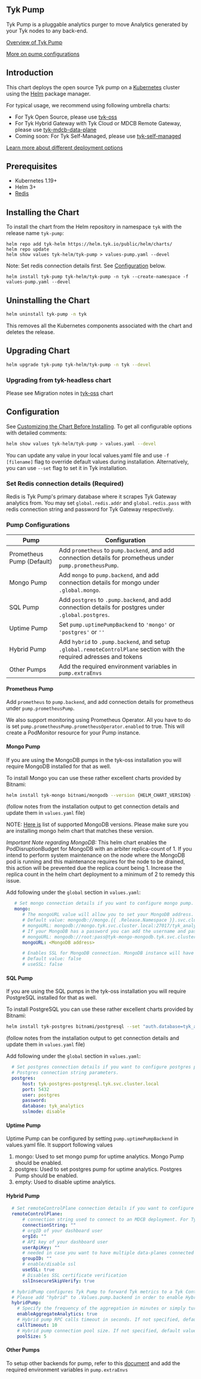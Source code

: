 ## Tyk Pump
Tyk Pump is a pluggable analytics purger to move Analytics generated by your Tyk nodes to any back-end.

[Overview of Tyk Pump](https://tyk.io/docs/tyk-pump/)

[More on pump configurations](https://github.com/TykTechnologies/tyk-pump/blob/master/README.md#pumps--back-ends-supported)

## Introduction
This chart deploys the open source Tyk pump on a [Kubernetes](https://kubernetes.io/) cluster using the [Helm](https://helm.sh/) package manager.

For typical usage, we recommend using following umbrella charts:
* For Tyk Open Source, please use [tyk-oss](https://github.com/TykTechnologies/tyk-charts/tree/main/tyk-oss)
* For Tyk Hybrid Gateway with Tyk Cloud or MDCB Remote Gateway, please use [tyk-mdcb-data-plane](https://github.com/TykTechnologies/tyk-charts/tree/main/tyk-mdcb-data-plane)
* Coming soon: For Tyk Self-Managed, please use [tyk-self-managed](https://github.com/TykTechnologies/tyk-charts/tree/main/)

[Learn more about different deployment options](https://tyk.io/docs/apim/)

## Prerequisites
* Kubernetes 1.19+
* Helm 3+
* [Redis](https://tyk.io/docs/planning-for-production/redis/)

## Installing the Chart
To install the chart from the Helm repository in namespace `tyk` with the release name `tyk-pump`:

    helm repo add tyk-helm https://helm.tyk.io/public/helm/charts/
    helm repo update
    helm show values tyk-helm/tyk-pump > values-pump.yaml --devel

Note: Set redis connection details first. See [Configuration](#configuration) below.

    helm install tyk-pump tyk-helm/tyk-pump -n tyk --create-namespace -f values-pump.yaml --devel

## Uninstalling the Chart

```bash
helm uninstall tyk-pump -n tyk
```
This removes all the Kubernetes components associated with the chart and deletes the release.

## Upgrading Chart

```bash
helm upgrade tyk-pump tyk-helm/tyk-pump -n tyk --devel
```

### Upgrading from tyk-headless chart
Please see Migration notes in [tyk-oss](https://github.com/TykTechnologies/tyk-charts/tree/main/tyk-oss) chart

## Configuration
See [Customizing the Chart Before Installing](https://helm.sh/docs/intro/using_helm/#customizing-the-chart-before-installing). To get all configurable options with detailed comments:

```bash
helm show values tyk-helm/tyk-pump > values.yaml --devel
```
You can update any value in your local values.yaml file and use `-f [filename]` flag to override default values during installation. Alternatively, you can use `--set` flag to set it in Tyk installation.

### Set Redis connection details (Required)
Redis is Tyk Pump's primary database where it scrapes Tyk Gateway analytics from. 
You may set `global.redis.addr` and `global.redis.pass` with redis connection string and password for Tyk Gateway respectively.

### Pump Configurations

| Pump                      | Configuration                                                                                              |
|---------------------------|------------------------------------------------------------------------------------------------------------| 
| Prometheus Pump (Default) | Add `prometheus` to `pump.backend`, and add connection details for prometheus under `pump.prometheusPump`. |
| Mongo Pump                | Add `mongo` to `pump.backend`, and add connection details for mongo under `.global.mongo`.                 |
| SQL Pump                  | Add `postgres` to `.pump.backend`, and add connection details for postgres under `.global.postgres`.       |
| Uptime Pump               | Set `pump.uptimePumpBackend` to `'mongo'` or `'postgres'` or `''`                                          |
| Hybrid Pump               | Add `hybrid` to `.pump.backend`, and setup `.global.remoteControlPlane` section with the required adresses and tokens           |
| Other Pumps               | Add the required environment variables in `pump.extraEnvs`                                                 |

#### Prometheus Pump
Add `prometheus` to `pump.backend`, and add connection details for prometheus under `pump.prometheusPump`. 

We also support monitoring using Prometheus Operator. All you have to do is set `pump.prometheusPump.prometheusOperator.enabled` to true.
This will create a PodMonitor resource for your Pump instance.

#### Mongo Pump
If you are using the MongoDB pumps in the tyk-oss installation you will require MongoDB installed for that as well.

To install Mongo you can use these rather excellent charts provided by Bitnami:

```bash
helm install tyk-mongo bitnami/mongodb --version {HELM_CHART_VERSION} --set "replicaSet.enabled=true" -n tyk
```

(follow notes from the installation output to get connection details and update them in `values.yaml` file)

NOTE: [Here is](https://tyk.io/docs/planning-for-production/database-settings/) list of supported MongoDB versions. Please make sure you are installing mongo helm chart that matches these version.

*Important Note regarding MongoDB:* This helm chart enables the PodDisruptionBudget for MongoDB with an arbiter replica-count of 1. If you intend to perform system maintenance on the node where the MongoDB pod is running and this maintenance requires for the node to be drained, this action will be prevented due the replica count being 1. Increase the replica count in the helm chart deployment to a minimum of 2 to remedy this issue.


Add following under the `global` section in `values.yaml`:

```yaml
   # Set mongo connection details if you want to configure mongo pump.     
   mongo:
      # The mongoURL value will allow you to set your MongoDB address.
      # Default value: mongodb://mongo.{{ .Release.Namespace }}.svc.cluster.local:27017/tyk_analytics
      # mongoURL: mongodb://mongo.tyk.svc.cluster.local:27017/tyk_analytics
      # If your MongoDB has a password you can add the username and password to the url
      # mongoURL: mongodb://root:pass@tyk-mongo-mongodb.tyk.svc.cluster.local:27017/tyk_analytics?authSource=admin
      mongoURL: <MongoDB address>

      # Enables SSL for MongoDB connection. MongoDB instance will have to support that.
      # Default value: false
      # useSSL: false
```

#### SQL Pump
If you are using the SQL pumps in the tyk-oss installation you will require PostgreSQL installed for that as well.

To install PostgreSQL you can use these rather excellent charts provided by Bitnami:

```bash
helm install tyk-postgres bitnami/postgresql --set "auth.database=tyk_analytics" -n tyk
```

(follow notes from the installation output to get connection details and update them in `values.yaml` file)

Add following under the `global` section in `values.yaml`:

```yaml
  # Set postgres connection details if you want to configure postgres pump.
  # Postgres connection string parameters.
  postgres:
      host: tyk-postgres-postgresql.tyk.svc.cluster.local
      port: 5432
      user: postgres
      password:
      database: tyk_analytics
      sslmode: disable
```

#### Uptime Pump
Uptime Pump can be configured by setting `pump.uptimePumpBackend` in values.yaml file. It support following values
1. mongo: Used to set mongo pump for uptime analytics. Mongo Pump should be enabled.
2. postgres: Used to set postgres pump for uptime analytics. Postgres Pump should be enabled.
3. empty: Used to disable uptime analytics.

#### Hybrid Pump

```yaml
  # Set remoteControlPlane connection details if you want to configure hybrid pump.
  remoteControlPlane:
      # connection string used to connect to an MDCB deployment. For Tyk Cloud users, you can get it from Tyk Cloud Console and retrieve the MDCB connection string.
      connectionString: ""
      # orgID of your dashboard user
      orgId: ""
      # API key of your dashboard user
      userApiKey: ""
      # needed in case you want to have multiple data-planes connected to the same redis instance
      groupID: ""
      # enable/disable ssl
      useSSL: true
      # Disables SSL certificate verification
      sslInsecureSkipVerify: true
```

```yaml
  # hybridPump configures Tyk Pump to forward Tyk metrics to a Tyk Control Plane.
  # Please add "hybrid" to .Values.pump.backend in order to enable Hybrid Pump.
  hybridPump: 
    # Specify the frequency of the aggregation in minutes or simply turn it on by setting it to true
    enableAggregateAnalytics: true
    # Hybrid pump RPC calls timeout in seconds. If not specified, default value will be picked up by Tyk Pump.
    callTimeout: 10
    # Hybrid pump connection pool size. If not specified, default value will be picked up by Tyk Pump.
    poolSize: 5
```

#### Other Pumps
To setup other backends for pump, refer to this [document](https://github.com/TykTechnologies/tyk-pump/blob/master/README.md#pumps--back-ends-supported) and add the required environment variables in `pump.extraEnvs`

